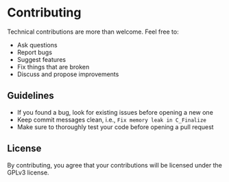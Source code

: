 # Contributing

Technical contributions are more than welcome. Feel free to:

* Ask questions
* Report bugs
* Suggest features
* Fix things that are broken
* Discuss and propose improvements

## Guidelines

* If you found a bug, look for existing issues before opening a new one
* Keep commit messages clean, i.e., `Fix memory leak in C_Finalize`
* Make sure to thoroughly test your code before opening a pull request

## License
By contributing, you agree that your contributions will be licensed under the GPLv3 license.
